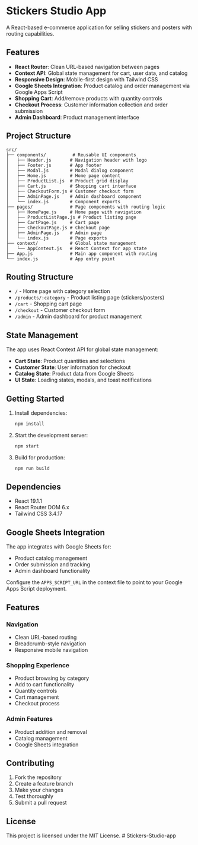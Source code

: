# Stickers Studio App

A React-based e-commerce application for selling stickers and posters with routing capabilities.

## Features

- **React Router**: Clean URL-based navigation between pages
- **Context API**: Global state management for cart, user data, and catalog
- **Responsive Design**: Mobile-first design with Tailwind CSS
- **Google Sheets Integration**: Product catalog and order management via Google Apps Script
- **Shopping Cart**: Add/remove products with quantity controls
- **Checkout Process**: Customer information collection and order submission
- **Admin Dashboard**: Product management interface

## Project Structure

```
src/
├── components/          # Reusable UI components
│   ├── Header.js       # Navigation header with logo
│   ├── Footer.js       # App footer
│   ├── Modal.js        # Modal dialog component
│   ├── Home.js         # Home page content
│   ├── ProductList.js  # Product grid display
│   ├── Cart.js         # Shopping cart interface
│   ├── CheckoutForm.js # Customer checkout form
│   ├── AdminPage.js    # Admin dashboard component
│   └── index.js        # Component exports
├── pages/              # Page components with routing logic
│   ├── HomePage.js     # Home page with navigation
│   ├── ProductListPage.js # Product listing page
│   ├── CartPage.js     # Cart page
│   ├── CheckoutPage.js # Checkout page
│   ├── AdminPage.js    # Admin page
│   └── index.js        # Page exports
├── context/            # Global state management
│   └── AppContext.js   # React Context for app state
├── App.js              # Main app component with routing
└── index.js            # App entry point
```

## Routing Structure

- `/` - Home page with category selection
- `/products/:category` - Product listing page (stickers/posters)
- `/cart` - Shopping cart page
- `/checkout` - Customer checkout form
- `/admin` - Admin dashboard for product management

## State Management

The app uses React Context API for global state management:

- **Cart State**: Product quantities and selections
- **Customer State**: User information for checkout
- **Catalog State**: Product data from Google Sheets
- **UI State**: Loading states, modals, and toast notifications

## Getting Started

1. Install dependencies:
   ```bash
   npm install
   ```

2. Start the development server:
   ```bash
   npm start
   ```

3. Build for production:
   ```bash
   npm run build
   ```

## Dependencies

- React 19.1.1
- React Router DOM 6.x
- Tailwind CSS 3.4.17

## Google Sheets Integration

The app integrates with Google Sheets for:
- Product catalog management
- Order submission and tracking
- Admin dashboard functionality

Configure the `APPS_SCRIPT_URL` in the context file to point to your Google Apps Script deployment.

## Features

### Navigation
- Clean URL-based routing
- Breadcrumb-style navigation
- Responsive mobile navigation

### Shopping Experience
- Product browsing by category
- Add to cart functionality
- Quantity controls
- Cart management
- Checkout process

### Admin Features
- Product addition and removal
- Catalog management
- Google Sheets integration

## Contributing

1. Fork the repository
2. Create a feature branch
3. Make your changes
4. Test thoroughly
5. Submit a pull request

## License

This project is licensed under the MIT License.
#   S t i c k e r s - S t u d i o - a p p  
 